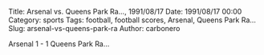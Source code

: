 Title: Arsenal vs. Queens Park Ra…, 1991/08/17
Date: 1991/08/17 00:00
Category: sports
Tags: football, football scores, Arsenal, Queens Park Ra…
Slug: arsenal-vs-queens-park-ra
Author: carbonero


Arsenal 1 - 1 Queens Park Ra…
